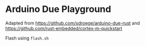 # Arduino Due Playground

Adapted from https://github.com/sdroege/arduino-due-rust
and https://github.com/rust-embedded/cortex-m-quickstart

Flash using `flash.sh`
